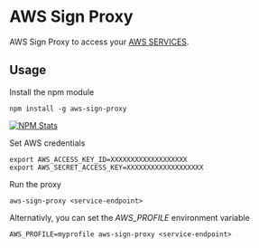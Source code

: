 # AWS Sign Proxy

AWS Sign Proxy to access your [AWS SERVICES](https://aws.amazon.com). 

## Usage

Install the npm module 

    npm install -g aws-sign-proxy
    
[![NPM Stats](https://nodei.co/npm/aws-sign-proxy.png?downloads=true)](https://npmjs.org/package/aws-sign-proxy)

Set AWS credentials
                          
    export AWS_ACCESS_KEY_ID=XXXXXXXXXXXXXXXXXXX
    export AWS_SECRET_ACCESS_KEY=XXXXXXXXXXXXXXXXXXX

Run the proxy

    aws-sign-proxy <service-endpoint>

Alternativly, you can set the _AWS_PROFILE_ environment variable

    AWS_PROFILE=myprofile aws-sign-proxy <service-endpoint>